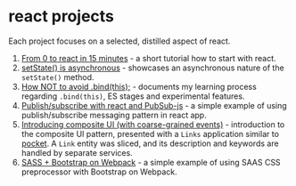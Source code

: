 # react projects

Each project focuses on a selected, distilled aspect of react.

1. [From 0 to react in 15 minutes](https://github.com/bkaminnski/react/tree/master/01-from-0-to-react-in-15-minutes) - a short tutorial how to start with react.
1. [setState() is asynchronous](https://github.com/bkaminnski/react/tree/master/02-set-state-is-asynchronous) - showcases an asynchronous nature of the `setState()` method.
1. [How NOT to avoid .bind(this);](https://github.com/bkaminnski/react/tree/master/03-how-NOT-to-avoid-bind-this) - documents my learning process regarding `.bind(this)`, ES stages and experimental features.
1. [Publish/subscribe with react and PubSub-js](https://github.com/bkaminnski/react/tree/master/04-react-with-pubsub-js) - a simple example of using publish/subscribe messaging pattern in react app.
1. [Introducing composite UI (with coarse-grained events)](https://github.com/bkaminnski/react/tree/master/05-introducing-composite-ui) - introduction to the composite UI pattern, presented with a `Links` application similar to [pocket](http://getpocket.com/). A `Link` entity was sliced, and its description and keywords are handled by separate services.
1. [SASS + Bootstrap on Webpack](https://github.com/bkaminnski/react/tree/master/06-sass-bootstrap-webpack) - a simple example of using SAAS CSS preprocessor with Bootstrap on Webpack.